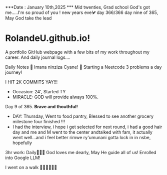 ***Date : January 10th,2025 *** Mid twenties, Grad school God's got me.....I'm so proud of you ! new years eve!💕 day 366/366 day nine of 365, May God take the lead
# RolandeU.github.io!

A portfolio GitHub webpage with a few bits of my work throughout my career. And daily journal logs....


Daily Notes
💚 Imana ninziza Cyane! 
💚 Starting a Neetcode 3 problems a day journey!

I HIT 2K COMMITS YAY!!!

- Occasion: 24', Started TY 
- MIRACLE: GOD will provide always 100%.

Day 9 of 365. **Brave and thouthful!** 
- DAY: Thursday, Went to food pantry, Blessed to see another grocery milestone four finished !!!
- I had the interview, i hope i get selected for next round, i had a good hair day and me and M went to the center andtalked with fam, it actually went well...and i feel better
rimwe ry'umunani
gotta lock in in nsbe, hopefully 

3hr work: Daily💚💚💚
God loves me dearly, May He guide all of  us!
Enrolled into Google LLM! 

I went on a walk 💚💚💚💚💚💚
